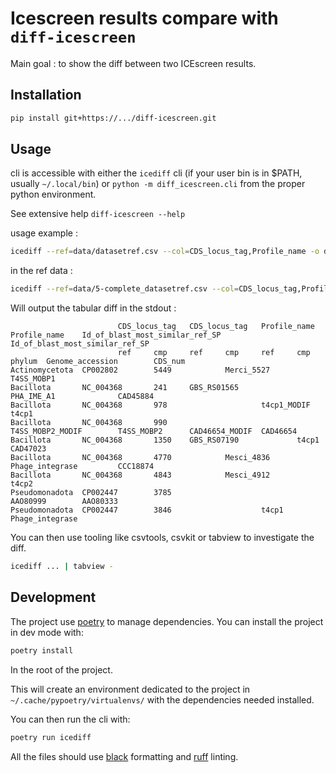 # Icescreen results compare with `diff-icescreen`

Main goal : to show the diff between two ICEscreen results.

## Installation

```bash
pip install git+https://.../diff-icescreen.git
```

## Usage

cli is accessible with either the `icediff` cli (if your user bin is in $PATH,
usually `~/.local/bin`) or `python -m diff_icescreen.cli` from the proper python
environment.

See extensive help `diff-icescreen --help`

usage example :

```bash
icediff --ref=data/datasetref.csv --col=CDS_locus_tag,Profile_name -o data/diff.csv data/v0/ data/v1/
```

in the ref data :

```bash
icediff --ref=data/5-complete_datasetref.csv --col=CDS_locus_tag,Profile_name,Id_of_blast_most_similar_ref_SP data/ICEscreen_raw_output_v0/ data/ICEscreen_raw_output_v1/
```

Will output the tabular diff in the stdout :

```
                        CDS_locus_tag   CDS_locus_tag   Profile_name    Profile_name    Id_of_blast_most_similar_ref_SP Id_of_blast_most_similar_ref_SP
                        ref     cmp     ref     cmp     ref     cmp
phylum  Genome_accession        CDS_num
Actinomycetota  CP002802        5449            Merci_5527              T4SS_MOBP1
Bacillota       NC_004368       241     GBS_RS01565             PHA_IME_A1              CAD45884
Bacillota       NC_004368       978                     t4cp1_MODIF     t4cp1
Bacillota       NC_004368       990                     T4SS_MOBP2_MODIF        T4SS_MOBP2      CAD46654_MODIF  CAD46654
Bacillota       NC_004368       1350    GBS_RS07190             t4cp1           CAD47023
Bacillota       NC_004368       4770            Mesci_4836              Phage_integrase         CCC18874
Bacillota       NC_004368       4843            Mesci_4912              t4cp2
Pseudomonadota  CP002447        3785                                    AAO80999        AAO80333
Pseudomonadota  CP002447        3846                    t4cp1   Phage_integrase
```

You can then use tooling like csvtools, csvkit or tabview to investigate the
diff.

```bash
icediff ... | tabview -
```

## Development

The project use [poetry] to manage
dependencies. You can install the project in dev mode with:

```bash
poetry install
```

In the root of the project.

This will create an environment dedicated to the project in
`~/.cache/pypoetry/virtualenvs/` with the dependencies needed installed.

You can then run the cli with:

```bash
poetry run icediff
```

All the files should use [black] formatting and [ruff] linting.

[poetry]: https://github.com/python-poetry/poetry
[black]: https://github.com/psf/black
[ruff]: https://github.com/charliermarsh/ruff